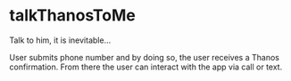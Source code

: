 # talkThanosToMe
Talk to him, it is inevitable...

User submits phone number and by doing so, the user receives a Thanos confirmation. From there the user can interact with the app via call or text. 


